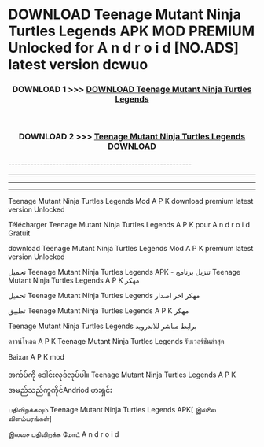 # DOWNLOAD Teenage Mutant Ninja Turtles Legends  APK MOD PREMIUM Unlocked for A n d r o i d [NO.ADS] latest version dcwuo 



<div align="center">

<h3>DOWNLOAD 1 >>> <a href="https://getmod2.web.app/?judul=Teenage Mutant Ninja Turtles Legends ">DOWNLOAD Teenage Mutant Ninja Turtles Legends </a></h3><br>

<h3>DOWNLOAD 2 >>> <a href="https://getmod2.web.app/?judul=Teenage Mutant Ninja Turtles Legends ">Teenage Mutant Ninja Turtles Legends  DOWNLOAD </a></h3>

</div>
----------------------------------------------------------

----------------------------------------------------------

----------------------------------------------------------

----------------------------------------------------------

Teenage Mutant Ninja Turtles Legends  Mod A P K download premium latest version Unlocked

Télécharger Teenage Mutant Ninja Turtles Legends  A P K pour A n d r o i d Gratuit

download Teenage Mutant Ninja Turtles Legends  Mod A P K premium latest version Unlocked

تحميل Teenage Mutant Ninja Turtles Legends  APK - تنزيل برنامج Teenage Mutant Ninja Turtles Legends  A P K مهكر

تحميل Teenage Mutant Ninja Turtles Legends  مهكر اخر اصدار

تطبيق Teenage Mutant Ninja Turtles Legends  A P K مهكر

Teenage Mutant Ninja Turtles Legends  برابط مباشر للاندرويد

ดาวน์โหลด A P K Teenage Mutant Ninja Turtles Legends  รับเวอร์ชันล่าสุด

Baixar A P K mod

အက်ပ်ကို ဒေါင်းလုဒ်လုပ်ပါ။ Teenage Mutant Ninja Turtles Legends  A P K အမည်သည်ကူကိုင်Andriod ဗားရှင်း

பதிவிறக்கவும் Teenage Mutant Ninja Turtles Legends  APK[ இல்லை விளம்பரங்கள்] 
 
இலவச பதிவிறக்க மோட் A n d r o i d



